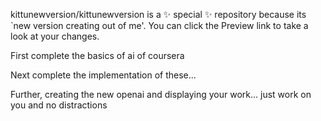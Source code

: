 kittunewversion/kittunewversion is a ✨ special ✨ repository because its `new version creating out of me'.
You can click the Preview link to take a look at your changes.

First complete the basics of ai of coursera

Next complete the implementation of these...

Further, creating the new openai and displaying your work... just work  on you and no distractions
